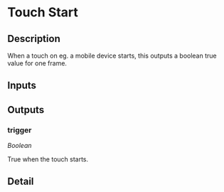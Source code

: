 # Touch Start

## Description
When a touch on eg. a mobile device starts, this outputs a boolean true value for one frame.

## Inputs
## Outputs
### trigger

*Boolean*

True when the touch starts.

## Detail

